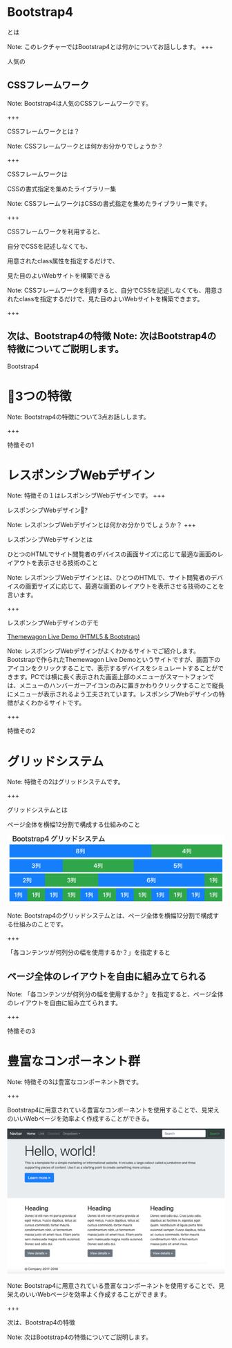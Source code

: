 # Bootstrap4

とは

Note:
このレクチャーではBootstrap4とは何かについてお話しします。
+++

人気の
## CSSフレームワーク

Note:
Bootstrap4は人気のCSSフレームワークです。

+++

CSSフレームワークとは？

Note:
CSSフレームワークとは何かお分かりでしょうか？

+++

CSSフレームワークは

CSSの書式指定を集めたライブラリー集

Note:
CSSフレームワークはCSSの書式指定を集めたライブラリー集です。

+++

CSSフレームワークを利用すると、

自分でCSSを記述しなくても、

用意されたclass属性を指定するだけで、

見た目のよいWebサイトを構築できる

Note:
CSSフレームワークを利用すると、自分でCSSを記述しなくても、用意されたclassを指定するだけで、見た目のよいWebサイトを構築できます。

+++

次は、Bootstrap4の特徴
Note:
次はBootstrap4の特徴についてご説明します。
---

Bootstrap4

# 3つの特徴

Note:
Bootstrap4の特徴について3点お話しします。

+++

特徴その1

# レスポンシブWebデザイン

Note:
特徴その１はレスポンシブWebデザインです。
+++

レスポンシブWebデザイン?

Note:
レスポンシブWebデザインとは何かお分かりでしょうか？
+++

レスポンシブWebデザインとは

ひとつのHTMLでサイト閲覧者のデバイスの画面サイズに応じて最適な画面のレイアウトを表示させる技術のこと

Note:
レスポンシブWebデザインとは、ひとつのHTMLで、サイト閲覧者のデバイスの画面サイズに応じて、最適な画面のレイアウトを表示させる技術のことを言います。

+++

レスポンシブWebデザインのデモ

[Themewagon Live Demo (HTML5 & Bootstrap)](http://demo.themewagon.com/preview/titan)

Note:
レスポンシブWebデザインがよくわかるサイトでご紹介します。Bootstrapで作られたThemewagon Live Demoというサイトですが、画面下のアイコンをクリックすることで、表示するデバイスをシミュレートすることができます。PCでは横に長く表示された画面上部のメニューがスマートフォンでは、メニューのハンバーガーアイコンのみに置きかわりクリックすることで縦長にメニューが表示されるよう工夫されています。レスポンシブWebデザインの特徴がよくわかるサイトです。

+++

特徴その2

# グリッドシステム

Note:
特徴その2はグリッドシステムです。

+++

グリッドシステムとは

ページ全体を横幅12分割で構成する仕組みのこと

![Bootstrap4 グリッドシステム](assets/grid.png)

Note:
Bootstrap4のグリッドシステムとは、ページ全体を横幅12分割で構成する仕組みのことです。

+++

「各コンテンツが何列分の幅を使用するか？」を指定すると


## ページ全体のレイアウトを自由に組み立てられる

Note:
「各コンテンツが何列分の幅を使用するか？」を指定すると、ページ全体のレイアウトを自由に組み立てられます。

+++

特徴その3

# 豊富なコンポーネント群

Note:
特徴その3は豊富なコンポーネント群です。

+++

Bootstrap4に用意されている豊富なコンポーネントを使用することで、見栄えのいいWebページを効率よく作成することができる。

<img src="assets/jumbotron_sample.png" width="600px">

Note:
Bootstrap4に用意されている豊富なコンポーネントを使用することで、見栄えのいいWebページを効率よく作成することができます。

+++

次は、Bootstrap4の特徴

Note:
次はBootstrap4の特徴についてご説明します。
